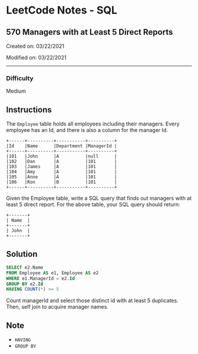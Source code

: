 # LeetCode Notes - SQL

## 570 Managers with at Least 5 Direct Reports

Created on: 03/22/2021

Modified on: 03/22/2021

---

### Difficulty

Medium

## Instructions

The `Employee` table holds all employees including their managers. Every 
employee has an Id, and there is also a column for the manager Id.

```
+------+----------+-----------+----------+
|Id    |Name 	  |Department |ManagerId |
+------+----------+-----------+----------+
|101   |John 	  |A 	      |null      |
|102   |Dan 	  |A 	      |101       |
|103   |James 	  |A 	      |101       |
|104   |Amy 	  |A 	      |101       |
|105   |Anne 	  |A 	      |101       |
|106   |Ron 	  |B 	      |101       |
+------+----------+-----------+----------+
```

Given the Employee table, write a SQL query that finds out managers with at 
least 5 direct report. For the above table, your SQL query should return:

```
+-------+
| Name  |
+-------+
| John  |
+-------+
```

## Solution

``` sql
SELECT e2.Name
FROM Employee AS e1, Employee AS e2
WHERE e1.ManagerId = e2.Id
GROUP BY e2.Id
HAVING COUNT(*) >= 5
```

Count managerId and select those distinct id with at least 5 duplicates. Then, 
self join to acquire manager names.

## Note

- `HAVING`
- `GROUP BY`